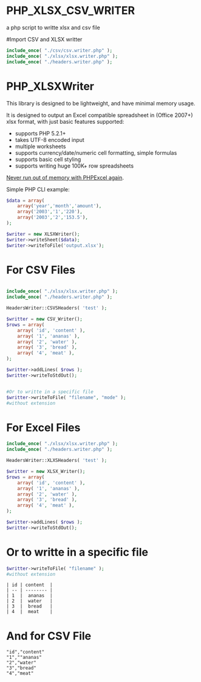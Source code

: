 # PHP_XLSX_CSV_WRITER
a php script to writte xlsx and csv file

#Import CSV and XLSX writter

```php
include_once( "./csv/csv.writer.php" );
include_once( "./xlsx/xlsx.writer.php" );
include_once( "./headers.writer.php" );
```

PHP_XLSXWriter
==============

This library is designed to be lightweight, and have minimal memory usage.

It is designed to output an Excel compatible spreadsheet in (Office 2007+) xlsx format, with just basic features supported:
* supports PHP 5.2.1+
* takes UTF-8 encoded input
* multiple worksheets
* supports currency/date/numeric cell formatting, simple formulas
* supports basic cell styling
* supports writing huge 100K+ row spreadsheets

[Never run out of memory with PHPExcel again](https://github.com/pertinent23/PHP_XLSX_CSV_WRITER).

Simple PHP CLI example:
```php
$data = array(
    array('year','month','amount'),
    array('2003','1','220'),
    array('2003','2','153.5'),
);

$writer = new XLSXWriter();
$writer->writeSheet($data);
$writer->writeToFile('output.xlsx');
```

# For CSV Files

```php

include_once( "./xlsx/xlsx.writer.php" );
include_once( "./headers.writer.php" );

HeadersWriter::CSVSHeaders( 'test' );

$writter = new CSV_Writer();
$rows = array(
    array( 'id', 'content' ),
    array( '1', 'ananas' ),
    array( '2', 'water' ),
    array( '3', 'bread' ),
    array( '4', 'meat' ),
);

$writter->addLines( $rows );
$writter->writeToStdOut();
```


```php

#Or to writte in a specific file
$writter->writeToFile( "filename", "mode" );
#without extension

```

# For Excel Files

```php
include_once( "./xlsx/xlsx.writer.php" );
include_once( "./headers.writer.php" );

HeadersWriter::XLXSHeaders( 'test' );

$writter = new XLSX_Writer();
$rows = array(
    array( 'id', 'content' ),
    array( '1', 'ananas' ),
    array( '2', 'water' ),
    array( '3', 'bread' ),
    array( '4', 'meat' ),
);

$writter->addLines( $rows );
$writter->writeToStdOut();
```

# Or to writte in a specific file

```php
$writter->writeToFile( "filename" );
#without extension

```

```
| id | content  |
| -- | -------- |
| 1  |  ananas  |
| 2  |  water   |
| 3  |  bread   |
| 4  |  meat    |
```
# And for CSV File

```csv
"id","content"
"1",""ananas"
"2","water"
"3","bread"
"4","meat"
```